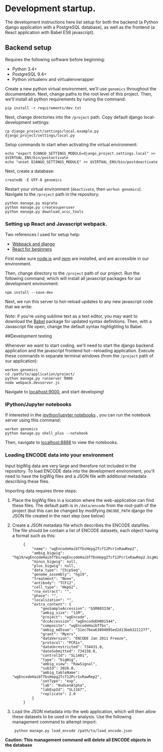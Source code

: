 # Development startup.

The development instructions here list setup for both the backend (a Python django application with a PostgreSQL database), as well as the frontend (a React application with Babel ES6 javascript).

## Backend setup

Requires the following software before beginning:

- Python 3.4+
- PostgreSQL 9.4+
- Python virtualenv and virtualenvwrapper

Create a new python virtual environment, we'll use `genomics` throughout the
documentation. Next, change paths to the root level of this project. Then, we'll install
all python requirements by runing the command:

```
pip install -r requirements/dev.txt
```

Next, change directories into the `/project` path. Copy default django local-development settings:

```
cp django_project/settings/local.example.py django_project/settings/local.py
```

Setup commands to start when activating the virtual environment:

```
echo "export DJANGO_SETTINGS_MODULE=django_project.settings.local" >> $VIRTUAL_ENV/bin/postactivate
echo "unset DJANGO_SETTINGS_MODULE" >> $VIRTUAL_ENV/bin/postdeactivate
```

Next, create a database:

```
createdb -E UTF-8 genomics
```

Restart your virtual environment (`deactivate`, then `workon genomics`). Navigate
to the `/project` path in the repository.

```
python manage.py migrate
python manage.py createsuperuser
python manage.py download_ucsc_tools
```

### Setting up React and Javascript webpack.

Two references I used for setup help:

- [Webpack and django](http://owaislone.org/blog/webpack-plus-reactjs-and-django/)
- [React for beginners](https://reactforbeginners.com/)

First make sure [node.js](https://nodejs.org/en/foundation/) and [npm](https://www.npmjs.com/) are installed, and are accessible in our environment.

Then, change directory  to the `/project` path of our project. Run the following command, which will install all javascript packages for our development environment:

```
npm install --save-dev
```

Next, we run this server to hot-reload updates to any new javascript code that we write:

*Note*: if you're using sublime text as a text editor, you may want to download the [Babel](https://github.com/babel/babel-sublime) package for updated syntax definitions. Then, with a Javascript file open, change the default syntax highlighting to Babel.

##Development testing


Whenever we want to start coding, we'll need to start the django backend application and the javascript frontend hot--reloading application. Execute these commands in separate terminal windows (from the `/project` path of our application):
```
workon genomics
cd /path/to/application/project/
python manage.py runserver 9000
node webpack.devserver.js
```

Navigate to [localhost:9000](http://127.0.0.1:9000/), and start developing!

### IPython/Jupyter notebooks

If interested in the [ipython/jupyter notebooks](http://jupyter.org/) , you can run the notebook server using this command:

```
workon genomics
python manage.py shell_plus --notebook
```

Then, navigate to [localhost:8888](http://127.0.0.1:8888/) to view the notebooks.

### Loading ENCODE data into your environment

Input bigWig data are very large and therefore not included in the repository.
To load ENCODE data into the development environment, you'll need to have the
bigWig files and a JSON file with additional metadata describing these files.

Importing data requires three steps:

1. Place the bigWig files in a location where the web-application can find
    these files. The default path is in `/data/encode` from the root-path of
    the project (but this can be changed by modifying `ENCODE_PATH` django 
    the JSON file created in the next step (see below)
2. Create a JSON metadata file which describes the ENCODE datafiles. The file
    should be contain a list of ENCODE datasets, each object having a format
    such as this: 

            {
                "name": "wgEncodeHaibTfbsHepg2Tcf12Pcr1xRawRep2",
                "ambig_bigwig": "hg19/wgEncodeHaibTfbs/wgEncodeHaibTfbsHepg2Tcf12Pcr1xRawRep2.bigWig",
                "minus_bigwig": null,
                "plus_bigwig": null,
                "data_type": "ChipSeq",
                "genome_assembly": "hg19",
                "treatment": "None",
                "antibody": "TCF12",
                "cell_type": "HepG2",
                "rna_extract": "",
                "phase": "",
                "localization": "",
                "extra_content": {
                    "geoSampleAccession": "GSM803336",
                    "ambig_size": "11M",
                    "project": "wgEncode",
                    "dccAccession": "wgEncodeEH001544",
                    "composite": "wgEncodeHaibTfbs",
                    "ambig_md5sum": "31ec7bea63894895ed2d13beb321127f",
                    "grant": "Myers",
                    "dataVersion": "ENCODE Jan 2011 Freeze",
                    "protocol": "PCR1x",
                    "dateUnrestricted": 734431.0,
                    "dateSubmitted": 734158.0,
                    "controlId": "SL1401",
                    "type": "bigWig",
                    "ambig_view": "RawSignal",
                    "subId": 3026.0,
                    "ambig_tableName": "wgEncodeHaibTfbsHepg2Tcf12Pcr1xRawRep2",
                    "setType": "exp",
                    "lab": "HudsonAlpha",
                    "labExpId": "SL1167",
                    "replicate": 2.0
                }                
            }

3. Load the JSON metadata into the web application, which will then allow
    these datasets to be used in the analysis. Use the following management
    command to attempt import:

        python manage.py load_encode /path/to/load_encode.json

**Caution: This management command will delete all ENCODE objects in the database**
